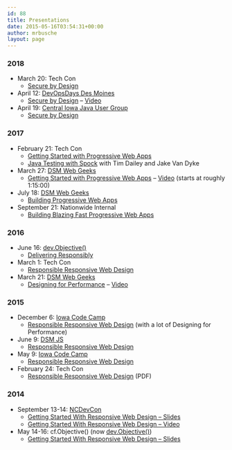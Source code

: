 ```yaml
---
id: 88
title: Presentations
date: 2015-05-16T03:54:31+00:00
author: mrbusche
layout: page
---
```

### 2018

  * March 20: Tech Con
      * [Secure by Design](https://drive.google.com/open?id=1KhXdtizq6RzRKCIo78RGC5oQ7gaQOflf)
  * April 12: [DevOpsDays Des Moines](https://www.devopsdays.org/events/2018-des-moines/welcome/)
      * [Secure by Design](https://drive.google.com/open?id=1BYOTcCUqhNt0yhhVqTDM_HesaA-ode0hTUYrHW0WjN4) &#8211; [Video](https://www.youtube.com/watch?v=dSvCjYdQf_E&t=9s)
  * April 19: [Central Iowa Java User Group](https://www.meetup.com/central-iowa-java-users-group/events/249360803/)
      * [Secure by Design](https://drive.google.com/open?id=1eEEnyBEoQVjByWWC34v2RRpLZMqEzv87powHkV1Kx5U)

### 2017

  * February 21: Tech Con
      * <a href="https://drive.google.com/open?id=0B7VF-H5Jt9erYlU4VWczQzRmakU" target="_blank" rel="noopener">Getting Started with Progressive Web Apps</a>
      * <a href="https://drive.google.com/open?id=0B7VF-H5Jt9erMnZOOGxHNllWQVU" target="_blank" rel="noopener">Java Testing with Spock</a> with Tim Dailey and Jake Van Dyke
  * March 27: <a href="http://www.dsmwebgeeks.com/wg_events/join-us-march-27th-annual-social-event/" target="_blank" rel="noopener">DSM Web Geeks</a>
      * <a href="https://docs.google.com/presentation/d/1gqFK30M0UNKyh9qJp5lEY43u7IqPaeQ-y60QHcpY1hA/edit" target="_blank" rel="noopener">Getting Started with Progressive Web Apps</a> &#8211; [Video](https://www.facebook.com/DSMWebGeeks/videos/1423410991065489/) (starts at roughly 1:15:00)
  * July 18: [DSM Web Geeks](http://www.dsmwebgeeks.com/wg_events/building-blazing-fast-progressive-web-apps/)
      * [Building Progressive Web Apps](https://docs.google.com/presentation/d/1yGvldEwGIuDUCJxjI65COEnGrhP3M8dQzU6-l2EQR9M/edit#slide=id.g201a270098_0_5)
  * September 21: Nationwide Internal
      * [Building Blazing Fast Progressive Web Apps](https://docs.google.com/presentation/d/1sOyNWbr5tzdwFtcEf58vd0sDWjUyoFjsdlEb05ZcU74/edit#slide=id.g201a270098_0_0)

### 2016

  * June 16: <a href="http://www.devobjective.com/" target="_blank" rel="noopener">dev.Objective()</a>
      * <a href="https://docs.google.com/presentation/d/11Jysy7rKVahfVddCB4fnyk2VSwQ_M-SW0VoFOeoesA0/edit" target="_blank" rel="noopener">Delivering Responsibly</a>
  * March 1: Tech Con
      * <a href="https://docs.google.com/presentation/d/1kL7xLnHYPyRFFNbsJ8kJci4tQrcZCo2GjM84-I3McRo/edit?usp=sharing" target="_blank" rel="noopener">Responsible Responsive Web Design</a>
  * March 21: <a href="http://www.dsmwebgeeks.com/" target="_blank" rel="noopener">DSM Web Geeks</a>
      * <a href="https://docs.google.com/presentation/d/1tMkfxplam0G_lATb38l0BqvoACFawlKGFqDncHMTElY" target="_blank" rel="noopener">Designing for Performance</a> &#8211; <a href="https://www.youtube.com/watch?v=5fYuIDcbm2g" target="_blank" rel="noopener">Video</a>

### 2015

  * December 6: <a href="http://iowacodecamp.com/session/list" target="_blank" rel="noopener">Iowa Code Camp</a>
      * <a href="http://matthewbusche.com/p/iowacodecamp/#/" target="_blank" rel="noopener">Responsible Responsive Web Design</a> (with a lot of Designing for Performance)
  * June 9: <a href="http://dsmjs.com/" target="_blank" rel="noopener">DSM JS</a>
      * <a href="http://matthewbusche.com/p/rrwd" target="_blank" rel="noopener">Responsible Responsive Web Design</a>
  * May 9: <a href="http://iowacodecamp.com/" target="_blank" rel="noopener">Iowa Code Camp</a>
      * <a href="http://matthewbusche.com/p/rrwd" target="_blank" rel="noopener">Responsible Responsive Web Design</a>
  * February 24: Tech Con
      * <a href="http://matthewbusche.com/p/techcon/techcon.pdf" target="_blank" rel="noopener">Responsible Responsive Web Design</a> (PDF)

### 2014

  * September 13-14: <a href="http://www.ncdevcon.com/" target="_blank" rel="noopener">NCDevCon</a>
      * <a href="http://matthewbusche.com/p/responsive-NCDevCon/#/" target="_blank" rel="noopener">Getting Started With Responsive Web Design &#8211; Slides</a>
      * <a href="http://textiles.online.ncsu.edu/online/Play/d40c35ec04c542f2b2a0bb01ddd9016d1d?catalog=f3393fc7-f068-4b21-84cd-23d1cebcd014" target="_blank" rel="noopener">Getting Started With Responsive Web Design &#8211; Video</a>
  * May 14-16: cf.Objective() (now <a href="http://www.devobjective.com/" target="_blank" rel="noopener">dev.Objective()</a>)
      * <a href="http://matthewbusche.com/p/responsive/#/" target="_blank" rel="noopener">Getting Started With Responsive Web Design &#8211; Slides</a>